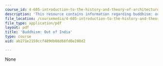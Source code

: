 ```yaml
---
course_id: 4-605-introduction-to-the-history-and-theory-of-architecture-spring-2012
description: 'This resource contains information regarding buddhism: out of india.'
file_location: /coursemedia/4-605-introduction-to-the-history-and-theory-of-architecture-spring-2012/ab271e2159ccf489db08d68fd0e288d2_MIT4_605S12_lec11.pdf
file_type: application/pdf
layout: pdf
title: 'Buddhism: Out of India'
type: course
uid: ab271e2159ccf489db08d68fd0e288d2

---
```

None